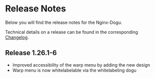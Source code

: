 # Release Notes

Below you will find the release notes for the Nginx-Dogu.

Technical details on a release can be found in the corresponding [Changelog](https://docs.cloudogu.com/de/docs/dogus/nginx/CHANGELOG/).

## Release 1.26.1-6

* Improved accessibility of the warp menu by adding the new design
* Warp menu is now whitelabelable via the whitelabeling dogu
